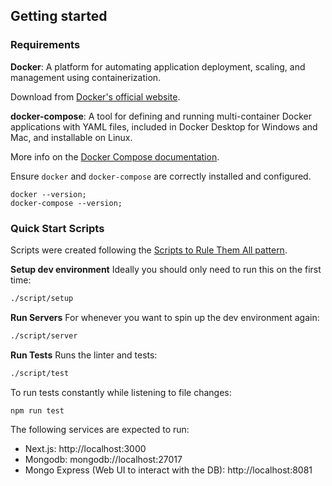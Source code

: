 ## Getting started

### Requirements

**Docker**: A platform for automating application deployment, scaling, and
management using containerization.

Download from [Docker's official website](https://www.docker.com/products/docker-desktop).

**docker-compose**: A tool for defining and running multi-container Docker
applications with YAML files, included in Docker Desktop for Windows and Mac,
and installable on Linux.

More info on the [Docker Compose documentation](https://docs.docker.com/compose/).

Ensure `docker` and `docker-compose` are correctly installed and configured.

```
docker --version;
docker-compose --version;
```

### Quick Start Scripts

Scripts were created following the [Scripts to Rule Them All pattern](https://github.blog/2015-06-30-scripts-to-rule-them-all/).

**Setup dev environment**
Ideally you should only need to run this on the first time:
```sh
./script/setup
```

**Run Servers**
For whenever you want to spin up the dev environment again:
```sh
./script/server
```

**Run Tests**
Runs the linter and tests:
```sh
./script/test
```

To run tests constantly while listening to file changes:

```sh
npm run test
```

The following services are expected to run:

- Next.js: http://localhost:3000
- Mongodb: mongodb://localhost:27017
- Mongo Express (Web UI to interact with the DB): http://localhost:8081
